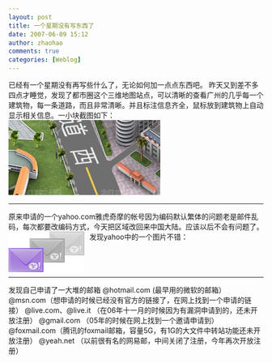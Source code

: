 ```yaml
---
layout: post
title: 一个星期没有写东西了
date: 2007-06-09 15:12
author: zhaohao
comments: true
categories: [Weblog]
---
```

已经有一个星期没有再写些什么了，无论如何加一点点东西吧。
昨天又到差不多四点才睡觉，发现了都市圈这个三维地图站点，可以清晰的查看广州的几乎每一个建筑物，每一条道路，而且非常清晰。并且标注信息齐全，鼠标放到建筑物上自动显示相关信息。一小块截图如下：
<a href="/wp-content/uploads/2007/06/o.jpg"><img id="BLOGGER_PHOTO_ID_5073964363406189938" src="/wp-content/uploads/2007/06/o-300x148.jpg" alt="" border="0" /></a>

<hr size="2" width="100%" />

原来申请的一个yahoo.com雅虎奇摩的帐号因为编码默认繁体的问题老是邮件乱码，每次都要改编码方式，今天把区域改回来中国大陆。应该以后不会有问题了。发现yahoo中的一个图片不错：<a href="/wp-content/uploads/2007/06/addrguard.jpg"><img id="BLOGGER_PHOTO_ID_5073967558861858178" style="margin: 0pt 10px 10px 0pt; float: left; cursor: pointer;" src="/wp-content/uploads/2007/06/addrguard.jpg" alt="" border="0" /></a>

&nbsp;

<hr size="2" width="100%" />

发现自己申请了一大堆的邮箱
@hotmail.com (最早用的微软的邮箱）
@msn.com（想申请的时候已经没有官方的链接了，在网上找到一个申请的链接）
@live.com、@live.it （在06年十一月的时候因为有漏洞申请到的，还未开放注册）
@gmail.com （05年的时候在网上找到一个邀请申请到）
@foxmail.com（腾讯的foxmail邮箱，容量5G，有1G的大文件中转站功能还未开放注册）
@yeah.net （以前很有名的网易邮，中间关闭了注册，今年再次开放注册）
